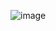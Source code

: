 ![image](https://user-images.githubusercontent.com/100858203/218148570-0ffeb700-e06f-48b6-b0bd-f275a18431a4.png)
